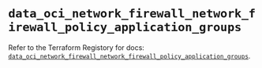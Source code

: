 # `data_oci_network_firewall_network_firewall_policy_application_groups`

Refer to the Terraform Registory for docs: [`data_oci_network_firewall_network_firewall_policy_application_groups`](https://registry.terraform.io/providers/oracle/oci/6.18.0/docs/data-sources/network_firewall_network_firewall_policy_application_groups).
